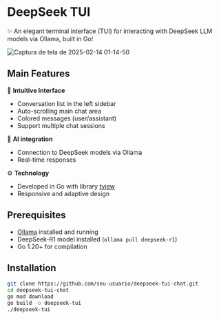# DeepSeek TUI

✨ An elegant terminal interface (TUI) for interacting with DeepSeek LLM models via Ollama, built in Go!

![Captura de tela de 2025-02-14 01-14-50](https://github.com/user-attachments/assets/9cbdd3c9-e587-46d2-8d5c-d28c6eb21111)

## Main Features

🚀 **Intuitive Interface**
- Conversation list in the left sidebar
- Auto-scrolling main chat area
- Colored messages (user/assistant)
- Support multiple chat sessions

🤖 **AI integration**
- Connection to DeepSeek models via Ollama
- Real-time responses

⚙️ **Technology**
- Developed in Go with library [tview](https://github.com/rivo/tview)
- Responsive and adaptive design

## Prerequisites

- [Ollama](https://ollama.ai/) installed and running
- DeepSeek-R1 model installed (`ollama pull deepseek-r1`)
- Go 1.20+ for compilation

## Installation

```bash
git clone https://github.com/seu-usuario/deepseek-tui-chat.git
cd deepseek-tui-chat
go mod download
go build -o deepseek-tui
./deepseek-tui
